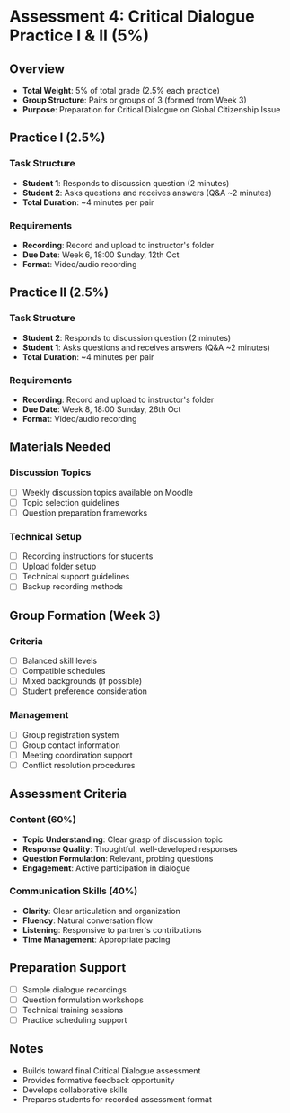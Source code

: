 # Assessment 4: Critical Dialogue Practice I & II (5%)

## Overview
- **Total Weight**: 5% of total grade (2.5% each practice)
- **Group Structure**: Pairs or groups of 3 (formed from Week 3)
- **Purpose**: Preparation for Critical Dialogue on Global Citizenship Issue

## Practice I (2.5%)
### Task Structure
- **Student 1**: Responds to discussion question (2 minutes)
- **Student 2**: Asks questions and receives answers (Q&A ~2 minutes)
- **Total Duration**: ~4 minutes per pair

### Requirements
- **Recording**: Record and upload to instructor's folder
- **Due Date**: Week 6, 18:00 Sunday, 12th Oct
- **Format**: Video/audio recording

## Practice II (2.5%)
### Task Structure
- **Student 2**: Responds to discussion question (2 minutes)
- **Student 1**: Asks questions and receives answers (Q&A ~2 minutes)
- **Total Duration**: ~4 minutes per pair

### Requirements
- **Recording**: Record and upload to instructor's folder
- **Due Date**: Week 8, 18:00 Sunday, 26th Oct
- **Format**: Video/audio recording

## Materials Needed
### Discussion Topics
- [ ] Weekly discussion topics available on Moodle
- [ ] Topic selection guidelines
- [ ] Question preparation frameworks

### Technical Setup
- [ ] Recording instructions for students
- [ ] Upload folder setup
- [ ] Technical support guidelines
- [ ] Backup recording methods

## Group Formation (Week 3)
### Criteria
- [ ] Balanced skill levels
- [ ] Compatible schedules
- [ ] Mixed backgrounds (if possible)
- [ ] Student preference consideration

### Management
- [ ] Group registration system
- [ ] Group contact information
- [ ] Meeting coordination support
- [ ] Conflict resolution procedures

## Assessment Criteria
### Content (60%)
- **Topic Understanding**: Clear grasp of discussion topic
- **Response Quality**: Thoughtful, well-developed responses
- **Question Formulation**: Relevant, probing questions
- **Engagement**: Active participation in dialogue

### Communication Skills (40%)
- **Clarity**: Clear articulation and organization
- **Fluency**: Natural conversation flow
- **Listening**: Responsive to partner's contributions
- **Time Management**: Appropriate pacing

## Preparation Support
- [ ] Sample dialogue recordings
- [ ] Question formulation workshops
- [ ] Technical training sessions
- [ ] Practice scheduling support

## Notes
- Builds toward final Critical Dialogue assessment
- Provides formative feedback opportunity
- Develops collaborative skills
- Prepares students for recorded assessment format

